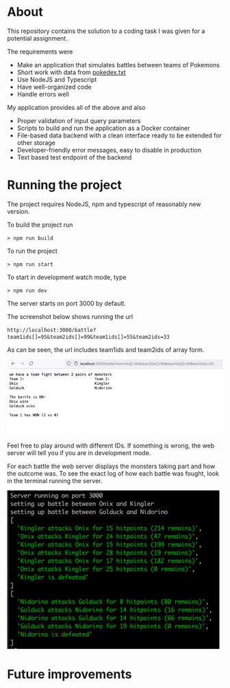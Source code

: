 # About

This repository contains the solution to a coding task I was given for a potential 
assignment.

The requirements were

- Make an application that simulates battles between teams of Pokemons
- Short work with data from [pokedex.txt](https://raw.githubusercontent.com/Biuni/PokemonGO-Pokedex/master/pokedex.json?_sm_au_=iVVPJsWPrbV7fWT5pGsWvKttvN1NG)
- Use NodeJS and Typescript
- Have well-organized code
- Handle errors well

My application provides all of the above and also

- Proper validation of input query parameters
- Scripts to build and run the application as a Docker container 
- File-based data backend with a clean interface ready to be extended for other storage
- Developer-friendly error messages, easy to disable in production
- Text based test endpoint of the backend

# Running the project

The project requires NodeJS, npm and typescript of reasonably new version.

To build the project run

    > npm run build

To run the project

    > npm run start

To start in development watch mode, type

    > npm run dev

The server starts on port 3000 by default.

The screenshot below shows running the url

    http://localhost:3000/battle?team1ids[]=95&team2ids[]=99&team1ids[]=55&team2ids=33

As can be seen, the url includes team1ids and team2ids of array form.

![screenshot](run_screenshot.png)

Feel free to play around with different IDs. If something is wrong, the web server will tell you
if you are in development mode.

For each battle the web server displays the monsters taking part and how the outcome was.
To see the exact log of how each battle was fought, look in the terminal running the server.

![screenshot](screenshot_log.png)

# Future improvements